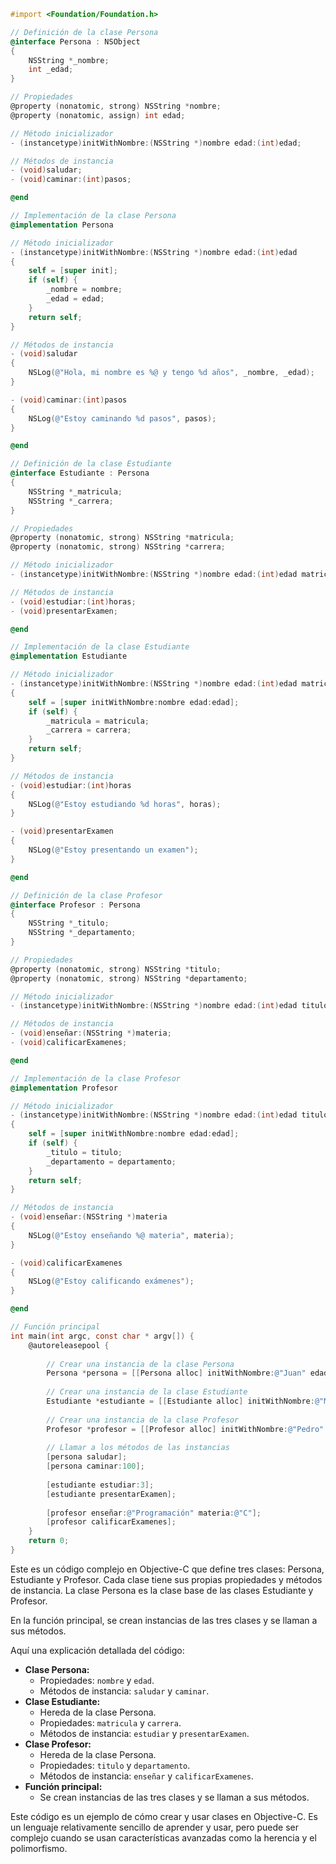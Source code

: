 ```objective-c
#import <Foundation/Foundation.h>

// Definición de la clase Persona
@interface Persona : NSObject
{
    NSString *_nombre;
    int _edad;
}

// Propiedades
@property (nonatomic, strong) NSString *nombre;
@property (nonatomic, assign) int edad;

// Método inicializador
- (instancetype)initWithNombre:(NSString *)nombre edad:(int)edad;

// Métodos de instancia
- (void)saludar;
- (void)caminar:(int)pasos;

@end

// Implementación de la clase Persona
@implementation Persona

// Método inicializador
- (instancetype)initWithNombre:(NSString *)nombre edad:(int)edad
{
    self = [super init];
    if (self) {
        _nombre = nombre;
        _edad = edad;
    }
    return self;
}

// Métodos de instancia
- (void)saludar
{
    NSLog(@"Hola, mi nombre es %@ y tengo %d años", _nombre, _edad);
}

- (void)caminar:(int)pasos
{
    NSLog(@"Estoy caminando %d pasos", pasos);
}

@end

// Definición de la clase Estudiante
@interface Estudiante : Persona
{
    NSString *_matricula;
    NSString *_carrera;
}

// Propiedades
@property (nonatomic, strong) NSString *matricula;
@property (nonatomic, strong) NSString *carrera;

// Método inicializador
- (instancetype)initWithNombre:(NSString *)nombre edad:(int)edad matricula:(NSString *)matricula carrera:(NSString *)carrera;

// Métodos de instancia
- (void)estudiar:(int)horas;
- (void)presentarExamen;

@end

// Implementación de la clase Estudiante
@implementation Estudiante

// Método inicializador
- (instancetype)initWithNombre:(NSString *)nombre edad:(int)edad matricula:(NSString *)matricula carrera:(NSString *)carrera
{
    self = [super initWithNombre:nombre edad:edad];
    if (self) {
        _matricula = matricula;
        _carrera = carrera;
    }
    return self;
}

// Métodos de instancia
- (void)estudiar:(int)horas
{
    NSLog(@"Estoy estudiando %d horas", horas);
}

- (void)presentarExamen
{
    NSLog(@"Estoy presentando un examen");
}

@end

// Definición de la clase Profesor
@interface Profesor : Persona
{
    NSString *_titulo;
    NSString *_departamento;
}

// Propiedades
@property (nonatomic, strong) NSString *titulo;
@property (nonatomic, strong) NSString *departamento;

// Método inicializador
- (instancetype)initWithNombre:(NSString *)nombre edad:(int)edad titulo:(NSString *)titulo departamento:(NSString *)departamento;

// Métodos de instancia
- (void)enseñar:(NSString *)materia;
- (void)calificarExamenes;

@end

// Implementación de la clase Profesor
@implementation Profesor

// Método inicializador
- (instancetype)initWithNombre:(NSString *)nombre edad:(int)edad titulo:(NSString *)titulo departamento:(NSString *)departamento
{
    self = [super initWithNombre:nombre edad:edad];
    if (self) {
        _titulo = titulo;
        _departamento = departamento;
    }
    return self;
}

// Métodos de instancia
- (void)enseñar:(NSString *)materia
{
    NSLog(@"Estoy enseñando %@ materia", materia);
}

- (void)calificarExamenes
{
    NSLog(@"Estoy calificando exámenes");
}

@end

// Función principal
int main(int argc, const char * argv[]) {
    @autoreleasepool {
        
        // Crear una instancia de la clase Persona
        Persona *persona = [[Persona alloc] initWithNombre:@"Juan" edad:20];
        
        // Crear una instancia de la clase Estudiante
        Estudiante *estudiante = [[Estudiante alloc] initWithNombre:@"María" edad:22 matricula:@"123456" carrera:@"Ingeniería en Sistemas"];
        
        // Crear una instancia de la clase Profesor
        Profesor *profesor = [[Profesor alloc] initWithNombre:@"Pedro" edad:50 titulo:@"Doctor" departamento:@"Ciencias de la Computación"];
        
        // Llamar a los métodos de las instancias
        [persona saludar];
        [persona caminar:100];
        
        [estudiante estudiar:3];
        [estudiante presentarExamen];
        
        [profesor enseñar:@"Programación" materia:@"C"];
        [profesor calificarExamenes];
    }
    return 0;
}
```

Este es un código complejo en Objective-C que define tres clases: Persona, Estudiante y Profesor. Cada clase tiene sus propias propiedades y métodos de instancia. La clase Persona es la clase base de las clases Estudiante y Profesor.

En la función principal, se crean instancias de las tres clases y se llaman a sus métodos.

Aquí una explicación detallada del código:

* **Clase Persona:**
    * Propiedades: `nombre` y `edad`.
    * Métodos de instancia: `saludar` y `caminar`.
* **Clase Estudiante:**
    * Hereda de la clase Persona.
    * Propiedades: `matricula` y `carrera`.
    * Métodos de instancia: `estudiar` y `presentarExamen`.
* **Clase Profesor:**
    * Hereda de la clase Persona.
    * Propiedades: `titulo` y `departamento`.
    * Métodos de instancia: `enseñar` y `calificarExamenes`.
* **Función principal:**
    * Se crean instancias de las tres clases y se llaman a sus métodos.

Este código es un ejemplo de cómo crear y usar clases en Objective-C. Es un lenguaje relativamente sencillo de aprender y usar, pero puede ser complejo cuando se usan características avanzadas como la herencia y el polimorfismo.